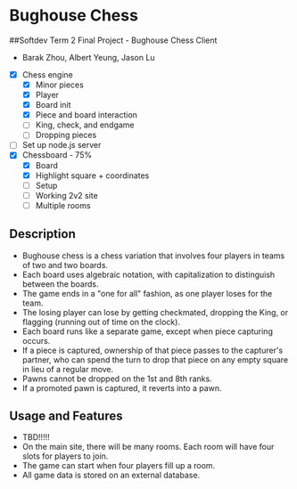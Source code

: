 # Bughouse Chess
##Softdev Term 2 Final Project - Bughouse Chess Client
* Barak Zhou, Albert Yeung, Jason Lu

- [x] Chess engine
  - [x] Minor pieces
  - [x] Player
  - [x] Board init
  - [x] Piece and board interaction
  - [ ] King, check, and endgame
  - [ ] Dropping pieces
- [ ] Set up node.js server
- [x] Chessboard - 75%
  - [x] Board
  - [x] Highlight square + coordinates
  - [ ] Setup
  - [ ] Working 2v2 site
  - [ ] Multiple rooms

## Description
* Bughouse chess is a chess variation that involves four players in teams of two and two boards.
* Each board uses algebraic notation, with capitalization to distinguish between the boards.
* The game ends in a "one for all" fashion, as one player loses for the team.
* The losing player can lose by getting checkmated, dropping the King, or flagging (running out of time on the clock).
* Each board runs like a separate game, except when piece capturing occurs.
* If a piece is captured, ownership of that piece passes to the capturer's partner, who can spend the turn to drop that piece on any empty square in lieu of a regular move.
* Pawns cannot be dropped on the 1st and 8th ranks.
* If a promoted pawn is captured, it reverts into a pawn.

## Usage and Features
* TBD!!!!!
* On the main site, there will be many rooms. Each room will have four slots for players to join.
* The game can start when four players fill up a room.
* All game data is stored on an external database.
